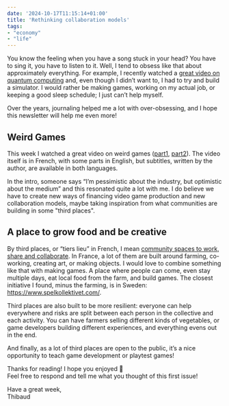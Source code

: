 ```yaml
---
date: '2024-10-17T11:15:14+01:00'
title: 'Rethinking collaboration models'
tags:
- "economy"
- "life"
---
```


You know the feeling when you have a song stuck in your head? You have to sing it, you have to listen to it. Well, I tend to obsess like that about approximately everything. For example, I recently watched a [great video on quantum computing](https://www.youtube.com/watch?v=tsbCSkvHhMo) and, even though I didn’t want to, I had to try and build a simulator. I would rather be making games, working on my actual job, or keeping a good sleep schedule; I just can’t help myself.

Over the years, journaling helped me a lot with over-obsessing, and I hope this newsletter will help me even more!

## Weird Games

This week I watched a great video on weird games ([part1](https://www.youtube.com/watch?v=34NVLRHsxSU), [part2](https://www.youtube.com/watch?v=oBrkdcVam4U)). The video itself is in French, with some parts in English, but subtitles, written by the author, are available in both languages.

In the intro, someone says “I’m pessimistic about the industry, but optimistic about the medium” and this resonated quite a lot with me. I do believe we have to create new ways of financing video game production and new collaboration models, maybe taking inspiration from what communities are building in some "third places".

## A place to grow food and be creative

By third places, or “tiers lieu” in French, I mean [community spaces to work, share and collaborate](https://www.equaltimes.org/the-revolution-of-the-third-place?lang=en&utm_source=rheneross-newsletter.beehiiv.com&utm_medium=referral&utm_campaign=rethinking-collaboration-models). In France, a lot of them are built around farming, co-working, creating art, or making objects. I would love to combine something like that with making games. A place where people can come, even stay multiple days, eat local food from the farm, and build games. The closest initiative I found, minus the farming, is in Sweden: https://www.spelkollektivet.com/.

Third places are also built to be more resilient: everyone can help everywhere and risks are split between each person in the collective and each activity. You can have farmers selling different kinds of vegetables, or game developers building different experiences, and everything evens out in the end.

And finally, as a lot of third places are open to the public, it’s a nice opportunity to teach game development or playtest games!

Thanks for reading! I hope you enjoyed 🙂   
Feel free to respond and tell me what you thought of this first issue!  

Have a great week,  
Thibaud 